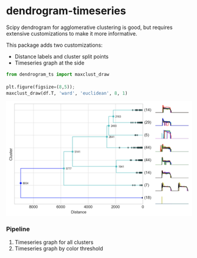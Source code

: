 # dendrogram-timeseries
Scipy dendrogram for agglomerative clustering is good, but requires extensive customizations
to make it more informative.

This package adds two customizations:
 * Distance labels and cluster split points
 * Timeseries graph at the side


```python
from dendrogram_ts import maxclust_draw

plt.figure(figsize=(8,5));
maxclust_draw(df.T, 'ward', 'euclidean', 8, 1)
```

<img src="https://github.com/mapattacker/dendrogram-timeseries/blob/master/images/dendrogram1.png" width="600">

### Pipeline
1. Timeseries graph for all clusters
2. Timeseries graph by color threshold
